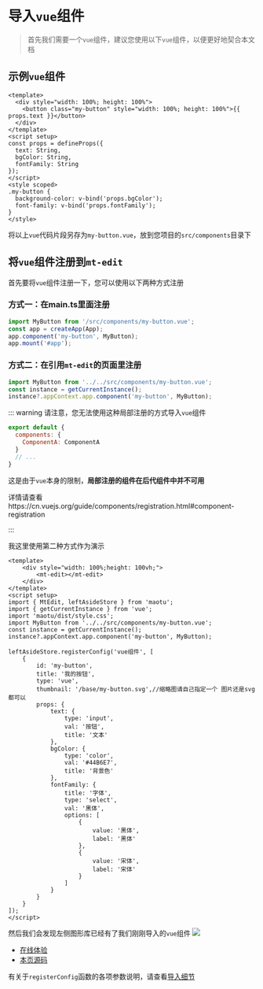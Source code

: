 # 导入`vue`组件

> 首先我们需要一个`vue`组件，建议您使用以下`vue`组件，以便更好地契合本文档

## 示例`vue`组件

```vue
<template>
  <div style="width: 100%; height: 100%">
    <button class="my-button" style="width: 100%; height: 100%">{{ props.text }}</button>
  </div>
</template>
<script setup>
const props = defineProps({
  text: String,
  bgColor: String,
  fontFamily: String
});
</script>
<style scoped>
.my-button {
  background-color: v-bind('props.bgColor');
  font-family: v-bind('props.fontFamily');
}
</style>

```


将以上`vue`代码片段另存为`my-button.vue`，放到您项目的`src/components`目录下

## 将`vue`组件注册到`mt-edit`

首先要将`vue`组件注册一下，您可以使用以下两种方式注册

### 方式一：在main.ts里面注册

```js
import MyButton from '/src/components/my-button.vue';
const app = createApp(App);
app.component('my-button', MyButton);
app.mount('#app');
```
### 方式二：在引用`mt-edit`的页面里注册
```js
import MyButton from '../../src/components/my-button.vue';
const instance = getCurrentInstance();
instance?.appContext.app.component('my-button', MyButton);
```
::: warning
请注意，您无法使用这种局部注册的方式导入`vue`组件

```js
export default {
  components: {
    ComponentA: ComponentA
  }
  // ...
}
```

这是由于`vue`本身的限制，**局部注册的组件在后代组件中并不可用**

详情请查看https://cn.vuejs.org/guide/components/registration.html#component-registration

:::

我这里使用第二种方式作为演示

```vue
<template>
    <div style="width: 100%;height: 100vh;">
        <mt-edit></mt-edit>
    </div>
</template>
<script setup>
import { MtEdit, leftAsideStore } from 'maotu';
import { getCurrentInstance } from 'vue';
import 'maotu/dist/style.css';
import MyButton from '../../src/components/my-button.vue';
const instance = getCurrentInstance();
instance?.appContext.app.component('my-button', MyButton);

leftAsideStore.registerConfig('vue组件', [
    {
        id: 'my-button',
        title: '我的按钮',
        type: 'vue',
        thumbnail: '/base/my-button.svg',//缩略图请自己指定一个 图片还是svg都可以
        props: {
            text: {
                type: 'input',
                val: '按钮',
                title: '文本'
            },
            bgColor: {
                type: 'color',
                val: '#44B6E7',
                title: '背景色'
            },
            fontFamily: {
                title: '字体',
                type: 'select',
                val: '黑体',
                options: [
                    {
                        value: '黑体',
                        label: '黑体'
                    },
                    {
                        value: '宋体',
                        label: '宋体'
                    }
                ]
            }
        }
    }
]);
</script>
```
然后我们会发现左侧图形库已经有了我们刚刚导入的`vue`组件
![](/base/import-vue.png)
- [在线体验](/demo/base/import-vue.md)
- [本页源码](https://github.com/yaolunmao/maotu-docs/blob/main/demo/base/import-vue.vue)


有关于`registerConfig`函数的各项参数说明，请查看[导入细节](/guide/base/import-details.md)